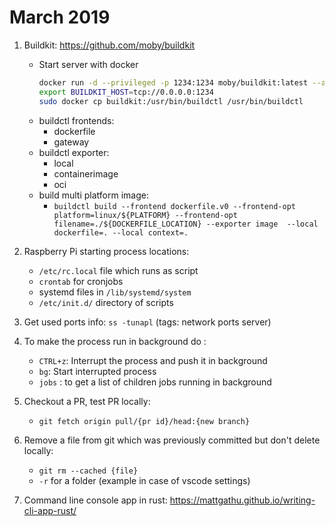 # March 2019

1. Buildkit: https://github.com/moby/buildkit
   * Start server with docker
     ```bash
     docker run -d --privileged -p 1234:1234 moby/buildkit:latest --addr tcp://0.0.0.0:1234
     export BUILDKIT_HOST=tcp://0.0.0.0:1234
     sudo docker cp buildkit:/usr/bin/buildctl /usr/bin/buildctl
     ```
   * buildctl frontends:
     * dockerfile
     * gateway
   * buildctl exporter:
     * local
     * containerimage
     * oci
   * build multi platform image:
     * `buildctl build --frontend dockerfile.v0 --frontend-opt platform=linux/${PLATFORM} --frontend-opt filename=./${DOCKERFILE_LOCATION} --exporter image  --local dockerfile=. --local context=.`
     
2. Raspberry Pi starting process locations:
   * `/etc/rc.local` file which runs as script
   * `crontab` for cronjobs
   * systemd files in `/lib/systemd/system`
   * `/etc/init.d/` directory of scripts
3. Get used ports info: `ss -tunapl` (tags: network ports server)
4. To make the process run in background do :
   * `CTRL+z`: Interrupt the process and push it in background
   * `bg`: Start interrupted process
   * `jobs` : to get a list of children jobs running in background
   
5. Checkout a PR, test PR locally:
   * `git fetch origin pull/{pr id}/head:{new branch}`
   
6. Remove a file from git which was previously committed but don't delete locally:
   * `git rm --cached {file}`
   * `-r` for a folder (example in case of vscode settings)
   
7. Command line console app in rust: https://mattgathu.github.io/writing-cli-app-rust/
